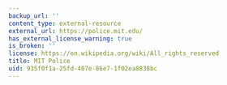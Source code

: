 ```yaml
---
backup_url: ''
content_type: external-resource
external_url: https://police.mit.edu/
has_external_license_warning: true
is_broken: ''
license: https://en.wikipedia.org/wiki/All_rights_reserved
title: MIT Police
uid: 935f0f1a-25fd-407e-86e7-1f02ea8838bc
---
```

